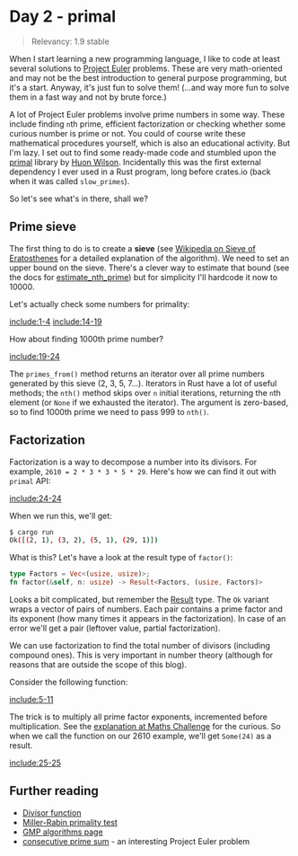 # Day 2 - primal

> Relevancy: 1.9 stable

When I start learning a new programming language, I like to code at least several solutions to [Project Euler](https://projecteuler.net/) problems. These are very math-oriented and may not be the best introduction to general purpose programming, but it's a start. Anyway, it's just fun to solve them! (...and way more fun to solve them in a fast way and not by brute force.)

A lot of Project Euler problems involve prime numbers in some way. These include finding `n`th prime, efficient factorization or checking whether some curious number is prime or not. You could of course write these mathematical procedures yourself, which is also an educational activity. But I'm lazy. I set out to find some ready-made code and stumbled upon the [primal](https://github.com/huonw/primal) library by [Huon Wilson](http://huonw.github.io/). Incidentally this was the first external dependency I ever used in a Rust program, long before crates.io (back when it was called `slow_primes`).

So let's see what's in there, shall we?

Prime sieve
-----------

The first thing to do is to create a **sieve** (see [Wikipedia on Sieve of Eratosthenes](http://en.wikipedia.org/wiki/Sieve_of_Eratosthenes) for a detailed explanation of the algorithm). We need to set an upper bound on the sieve. There's a clever way to estimate that bound (see the docs for [estimate_nth_prime](http://huonw.github.io/primal/primal/fn.estimate_nth_prime.html)) but for simplicity I'll hardcode it now to 10000.

Let's actually check some numbers for primality:

[include:1-4](../../src/day2.rs)
[include:14-19](../../src/day2.rs)

How about finding 1000th prime number?

[include:19-24](../../src/day2.rs)

The `primes_from()` method returns an iterator over all prime numbers generated by this sieve (2, 3, 5, 7...). Iterators in Rust have a lot of useful methods; the `nth()` method skips over `n` initial iterations, returning the `n`th element (or `None` if we exhausted the iterator). The argument is zero-based, so to find 1000th prime we need to pass 999 to `nth()`.

Factorization
-------------

Factorization is a way to decompose a number into its divisors. For example, `2610 = 2 * 3 * 3 * 5 * 29`. Here's how we can find it out with `primal` API:

[include:24-24](../../src/day2.rs)

When we run this, we'll get:

```sh
$ cargo run
Ok([(2, 1), (3, 2), (5, 1), (29, 1)])
```

What is this? Let's have a look at the result type of `factor()`:

```rust
type Factors = Vec<(usize, usize)>;
fn factor(&self, n: usize) -> Result<Factors, (usize, Factors)>
```

Looks a bit complicated, but remember the [Result](http://doc.rust-lang.org/std/result/enum.Result.html) type. The `Ok` variant wraps a vector of pairs of numbers. Each pair contains a prime factor and its exponent (how many times it appears in the factorization).  In case of an error we'll get a pair (leftover value, partial factorization).

We can use factorization to find the total number of divisors (including compound ones). This is very important in number theory (although for reasons that are outside the scope of this blog).

Consider the following function:

[include:5-11](../../src/day2.rs)

The trick is to multiply all prime factor exponents, incremented before multiplication. See the [explanation at Maths Challenge](http://mathschallenge.net/library/number/number_of_divisors) for the curious. So when we call the function on our 2610 example, we'll get `Some(24)` as a result.

[include:25-25](../../src/day2.rs)

Further reading
---------------

 * [Divisor function](http://en.wikipedia.org/wiki/Divisor_function)
 * [Miller-Rabin primality test](http://en.wikipedia.org/wiki/Miller%E2%80%93Rabin_primality_test)
 * [GMP algorithms page](https://gmplib.org/manual/Algorithms.html#Algorithms)
 * [consecutive prime sum](https://projecteuler.net/problem=50) - an interesting Project Euler problem
